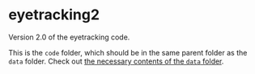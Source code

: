 # eyetracking2

Version 2.0 of the eyetracking code. 

This is the `code` folder, which should be in the same parent folder as the `data` folder. Check out [the necessary contents of the `data` folder](https://www.dropbox.com/sh/8rynl3rngumdaop/AABt1_8PnRpEJmWjb87y9yI-a?dl=0).



